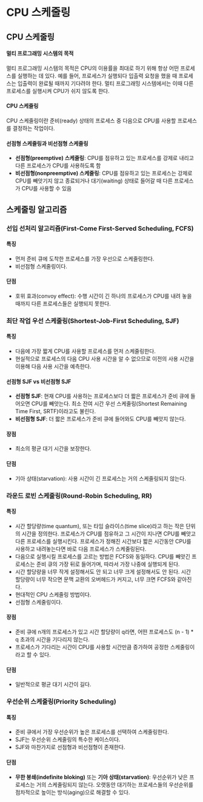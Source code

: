 # CPU 스케줄링

## CPU 스케줄링
#### 멀티 프로그래밍 시스템의 목적
멀티 프로그래밍 시스템의 목적은 CPU의 이용률을 최대로 하기 위해 항상 어떤 프로세스를 실행하는 데 있다. 예를 들어, 프로세스가 실행되다 입출력 요청을 했을 때 프로세스는 입출력이 완료될 때까지 기다려야 한다.  멀티 프로그래밍 시스템에서는 이때 다른 프로세스를 실행시켜 CPU가 쉬지 않도록 한다.

#### CPU 스케줄링
CPU 스케줄링이란 준비(ready) 상태의 프로세스 중 다음으로 CPU를 사용할 프로세스를 결정하는 작업이다.

#### 선점형 스케줄링과 비선점형 스케줄링
* **선점형(preemptive) 스케줄링**: CPU를 점유하고 있는 프로세스를 강제로 내리고 다른 프로세스가 CPU를 사용하도록 함
* **비선점형(nonpreemptive) 스케줄링**: CPU를 점유하고 있는 프로세스는 강제로 CPU를 빼앗기지 않고 종료되거나 대기(waiting) 상태로 들어갈 때 다른 프로세스가 CPU를 사용할 수 있음

## 스케줄링 알고리즘
### 선입 선처리 알고리즘(First-Come First-Served Scheduling, FCFS)

#### 특징
* 먼저 준비 큐에 도착한 프로세스를 가장 우선으로 스케줄링한다.
* 비선점형 스케줄링이다.

#### 단점
* 호위 효과(convoy effect): 수행 시간이 긴 하나의 프로세스가 CPU를 내려 놓을 때까지 다른 프로세스들은 실행되지 못한다.

### 최단 작업 우선 스케줄링(Shortest-Job-First Scheduling, SJF)

#### 특징
* 다음에 가장 짧게 CPU를 사용할 프로세스를 먼저 스케줄링한다.
* 현실적으로 프로세스의 다음 CPU 사용 시간을 알 수 없으므로 이전의 사용 시간을 이용해 다음 사용 시간을 예측한다.

#### 선점형 SJF vs 비선점형 SJF
* **선점형 SJF**: 현재 CPU를 사용하는 프로세스보다 더 짧은 프로세스가 준비 큐에 들어오면 CPU를 빼앗는다. 최소 잔여 시간 우선 스케줄링(Shortest Remaining Time First, SRTF)이라고도 불린다.
* **비선점형 SJF**: 더 짧은 프로세스가 준비 큐에 들어와도 CPU를 빼앗지 않는다.

#### 장점
* 최소의 평균 대기 시간을 보장한다.

#### 단점
* 기아 상태(starvation): 사용 시간이 긴 프로세스는 거의 스케줄링되지 않는다.

### 라운드 로빈 스케줄링(Round-Robin Scheduling, RR)

#### 특징
* 시간 할당량(time quantum), 또는 타임 슬라이스(time slice)라고 하는 작은 단위의 시간을 정의한다. 프로세스가 CPU를 점유하고 그 시간이 지나면 CPU를 빼앗고 다른 프로세스를 실행시킨다. 프로세스가 정해진 시간보다 짧은 시간동안 CPU를 사용하고 내려놓는다면 바로 다음 프로세스가 스케줄링된다.
* 다음으로 실행시킬 프로세스를 고르는 방법은 FCFS와 동일하다. CPU를 빼앗긴 프로세스는 준비 큐의 가장 뒤로 들어가며, 따라서 가장 나중에 실행되게 된다.
* 시간 할당량을 너무 작게 설정해서도 안 되고 너무 크게 설정해서도 안 된다. 시간 할당량이 너무 작으면 문맥 교환의 오버헤드가 커지고, 너무 크면 FCFS와 같아진다.
* 현대적인 CPU 스케줄링 방법이다.
* 선점형 스케줄링이다.

#### 장점
* 준비 큐에 n개의 프로세스가 있고 시간 할당량이 q라면, 어떤 프로세스도 (n - 1) * q 초과의 시간을 기다리지 않는다.
* 프로세스가 기다리는 시간이 CPU를 사용할 시간만큼 증가하여 공정한 스케줄링이라고 할 수 있다.

#### 단점
* 일반적으로 평균 대기 시간이 길다.

### 우선순위 스케줄링(Priority Scheduling)

#### 톡징
* 준비 큐에서 가장 우선순위가 높은 프로세스를 선택하여 스케줄링한다.
* SJF는 우선순위 스케줄링의 특수한 케이스이다.
* SJF와 마찬가지로 선점형과 비선점형이 존재한다.

#### 단점
* **무한 봉쇄(indefinite bloking)** 또는 **기아 상태(starvation)**: 우선순위가 낮은 프로세스는 거의 스케줄링되지 않는다. 오랫동안 대기하는 프로세스들의 우선순위를 점차적으로 높이는 방식(aging)으로 해결할 수 있다.
